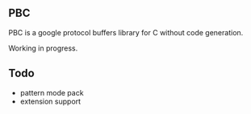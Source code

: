 ## PBC

PBC is a google protocol buffers library for C without code generation.

Working in progress.

## Todo

* pattern mode pack
* extension support
